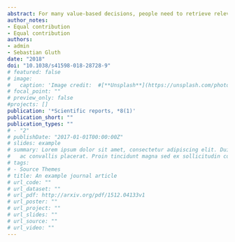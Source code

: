 ```yaml
---
abstract: For many value-based decisions, people need to retrieve relevant information from their memory. In our previous work, we have shown that memory biases decisions in the sense that better-memorized choice options are preferred, even if these options are comparatively unattractive. However, the cognitive mechanisms that drive this memory bias remain unclear. In the current pre-registered study, we tested the hypothesis that the memory bias arises because people believe they remember better options more often than worse options. Specifically, we predicted a positive correlation between the memory bias on value-based decisions and the belief in value-dependent memory performance. This prediction was confirmed. Additional exploratory analyses revealed that memory performance was indeed higher for more attractive options, indicating that letting decisions be influenced by memory can be an adaptive strategy. However, the memory bias persisted after correcting for this effect, suggesting that it is not simply an artifact of unequal memory performance. Our results highlight a critical influence of beliefs on behavior and add to an emerging understanding of the role of memory in shaping value-based decisions.
author_notes:
- Equal contribution
- Equal contribution
authors:
- admin
- Sebastian Gluth
date: "2018"
doi: "10.1038/s41598-018-28728-9"
# featured: false
# image:
#   caption: 'Image credit:  #[**Unsplash**](https://unsplash.com/photos/jdD8gXaTZsc)'
# focal_point: ""
# preview_only: false
#projects: []
publication: '*Scientific reports, *8(1)'
publication_short: ""
publication_types: ""
# - "2"
# publishDate: "2017-01-01T00:00:00Z"
# slides: example
# summary: Lorem ipsum dolor sit amet, consectetur adipiscing elit. Duis posuere tellus
#   ac convallis placerat. Proin tincidunt magna sed ex sollicitudin condimentum.
# tags:
# - Source Themes
# title: An example journal article
# url_code: ""
# url_dataset: ""
# url_pdf: http://arxiv.org/pdf/1512.04133v1
# url_poster: ""
# url_project: ""
# url_slides: ""
# url_source: ""
# url_video: ""
---
```


